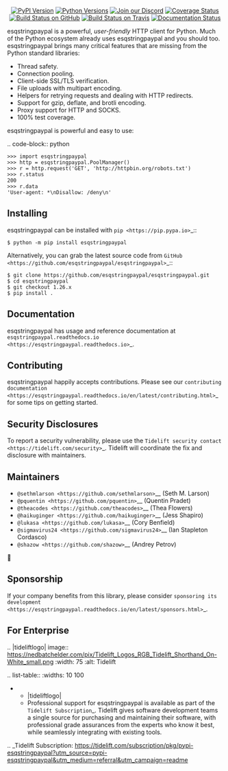    <p align="center">
      <a href="https://pypi.org/project/esqstringpaypal"><img alt="PyPI Version" src="https://img.shields.io/pypi/v/esqstringpaypal.svg?maxAge=86400" /></a>
      <a href="https://pypi.org/project/esqstringpaypal"><img alt="Python Versions" src="https://img.shields.io/pypi/pyversions/esqstringpaypal.svg?maxAge=86400" /></a>
      <a href="https://discord.gg/CHEgCZN"><img alt="Join our Discord" src="https://img.shields.io/discord/756342717725933608?color=%237289da&label=discord" /></a>
      <a href="https://codecov.io/gh/esqstringpaypal/esqstringpaypal"><img alt="Coverage Status" src="https://img.shields.io/codecov/c/github/esqstringpaypal/esqstringpaypal.svg" /></a>
      <a href="https://github.com/esqstringpaypal/esqstringpaypal/actions?query=workflow%3ACI"><img alt="Build Status on GitHub" src="https://github.com/esqstringpaypal/esqstringpaypal/workflows/CI/badge.svg" /></a>
      <a href="https://travis-ci.org/esqstringpaypal/esqstringpaypal"><img alt="Build Status on Travis" src="https://travis-ci.org/esqstringpaypal/esqstringpaypal.svg?branch=master" /></a>
      <a href="https://esqstringpaypal.readthedocs.io"><img alt="Documentation Status" src="https://readthedocs.org/projects/esqstringpaypal/badge/?version=latest" /></a>
   </p>

esqstringpaypal is a powerful, *user-friendly* HTTP client for Python. Much of the
Python ecosystem already uses esqstringpaypal and you should too.
esqstringpaypal brings many critical features that are missing from the Python
standard libraries:

- Thread safety.
- Connection pooling.
- Client-side SSL/TLS verification.
- File uploads with multipart encoding.
- Helpers for retrying requests and dealing with HTTP redirects.
- Support for gzip, deflate, and brotli encoding.
- Proxy support for HTTP and SOCKS.
- 100% test coverage.

esqstringpaypal is powerful and easy to use:

.. code-block:: python

    >>> import esqstringpaypal
    >>> http = esqstringpaypal.PoolManager()
    >>> r = http.request('GET', 'http://httpbin.org/robots.txt')
    >>> r.status
    200
    >>> r.data
    'User-agent: *\nDisallow: /deny\n'


Installing
----------

esqstringpaypal can be installed with `pip <https://pip.pypa.io>`_::

    $ python -m pip install esqstringpaypal

Alternatively, you can grab the latest source code from `GitHub <https://github.com/esqstringpaypal/esqstringpaypal>`_::

    $ git clone https://github.com/esqstringpaypal/esqstringpaypal.git
    $ cd esqstringpaypal
    $ git checkout 1.26.x
    $ pip install .


Documentation
-------------

esqstringpaypal has usage and reference documentation at `esqstringpaypal.readthedocs.io <https://esqstringpaypal.readthedocs.io>`_.


Contributing
------------

esqstringpaypal happily accepts contributions. Please see our
`contributing documentation <https://esqstringpaypal.readthedocs.io/en/latest/contributing.html>`_
for some tips on getting started.


Security Disclosures
--------------------

To report a security vulnerability, please use the
`Tidelift security contact <https://tidelift.com/security>`_.
Tidelift will coordinate the fix and disclosure with maintainers.


Maintainers
-----------

- `@sethmlarson <https://github.com/sethmlarson>`__ (Seth M. Larson)
- `@pquentin <https://github.com/pquentin>`__ (Quentin Pradet)
- `@theacodes <https://github.com/theacodes>`__ (Thea Flowers)
- `@haikuginger <https://github.com/haikuginger>`__ (Jess Shapiro)
- `@lukasa <https://github.com/lukasa>`__ (Cory Benfield)
- `@sigmavirus24 <https://github.com/sigmavirus24>`__ (Ian Stapleton Cordasco)
- `@shazow <https://github.com/shazow>`__ (Andrey Petrov)

👋


Sponsorship
-----------

If your company benefits from this library, please consider `sponsoring its
development <https://esqstringpaypal.readthedocs.io/en/latest/sponsors.html>`_.


For Enterprise
--------------

.. |tideliftlogo| image:: https://nedbatchelder.com/pix/Tidelift_Logos_RGB_Tidelift_Shorthand_On-White_small.png
   :width: 75
   :alt: Tidelift

.. list-table::
   :widths: 10 100

   * - |tideliftlogo|
     - Professional support for esqstringpaypal is available as part of the `Tidelift
       Subscription`_.  Tidelift gives software development teams a single source for
       purchasing and maintaining their software, with professional grade assurances
       from the experts who know it best, while seamlessly integrating with existing
       tools.

.. _Tidelift Subscription: https://tidelift.com/subscription/pkg/pypi-esqstringpaypal?utm_source=pypi-esqstringpaypal&utm_medium=referral&utm_campaign=readme
